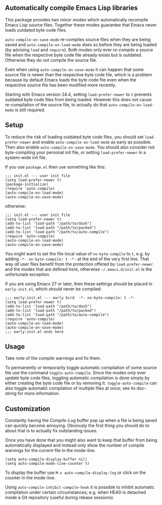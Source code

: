 Automatically compile Emacs Lisp libraries
------------------------------------------

This package provides two minor modes which automatically recompile
Emacs Lisp source files.  Together these modes guarantee that Emacs
never loads outdated byte code files.

`auto-compile-on-save-mode` re-compiles source files when they are
being saved and `auto-compile-on-load-mode` does so before they are
being loaded (by advising `load` and `require`).  Both modes only
ever _re-compile_ a source file when the respective byte code file
already exists but is outdated.  Otherwise they do _not_ compile
the source file.

Even when using `auto-compile-on-save-mode` it can happen that some
source file is newer than the respective byte code file, which is a
problem because by default Emacs loads the byte code file even when
the respective source file has been modified more recently.

Starting with Emacs version 24.4, setting `load-prefer-newer` to `t`
prevents outdated byte code files from being loaded.  However this
does not cause re-compilation of the source file, to actually do
that `auto-compile-on-load-mode` is still required.

Setup
-----

To reduce the risk of loading outdated byte code files, you should
set `load-prefer-newer` and enable `auto-compile-on-load-mode` as
early as possible.  Then also enable `auto-compile-on-save-mode`.
You should also consider not byte-compiling your personal init
file, or setting `load-prefer-newer` in a system-wide init file.

If you use `package.el` then use something like this:

```elisp
;;; init.el --- user init file
(setq load-prefer-newer t)
(package-initialize)
(require 'auto-compile)
(auto-compile-on-load-mode)
(auto-compile-on-save-mode)
```

otherwise:

```elisp
;;; init.el --- user init file
(setq load-prefer-newer t)
(add-to-list 'load-path "/path/to/dash")
(add-to-list 'load-path "/path/to/packed")
(add-to-list 'load-path "/path/to/auto-compile")
(require 'auto-compile)
(auto-compile-on-load-mode)
(auto-compile-on-save-mode)
```

You might want to set the file-local value of `no-byte-compile` to
`t`, e.g. by adding `-*- no-byte-compile: t -*-` at the end of the
very first line.  That way _all_ user files benefit from the
protection offered by `load-prefer-newer` and the modes that are
defined here, otherwise `~/.emacs.d/init.el` is the unfortunate
exception.

If you are using Emacs 27 or later, then these settings should be
placed in `early-init.el`, which should never be compiled:

```elisp
;;; early-init.el --- early bird  -*- no-byte-compile: t -*-
(setq load-prefer-newer t)
(add-to-list 'load-path "/path/to/dash")
(add-to-list 'load-path "/path/to/packed")
(add-to-list 'load-path "/path/to/auto-compile")
(require 'auto-compile)
(auto-compile-on-load-mode)
(auto-compile-on-save-mode)
;;; early-init.el ends here
```

Usage
-----

Take note of the compile warnings and fix them.

To permanently or temporarily toggle automatic compilation of some
source file use the command `toggle-auto-compile`.  Since the modes
only ever _update_ byte code files, toggling automatic compilation
is done simply by either creating the byte code file or by removing
it.  `toggle-auto-compile` can also toggle automatic compilation of
multiple files at once; see its doc-string for more information.

Customization
-------------

Constantly having the *Compile-Log* buffer pop up when a file is
being saved can quickly become annoying.  Obviously the first thing
you should do to about that is to actually fix outstanding issues.

Once you have done that you might also want to keep that buffer
from being automatically displayed and instead only show the number
of compile warnings for the current file in the mode-line.

```elisp
(setq auto-compile-display-buffer nil)
(setq auto-compile-mode-line-counter t)
```

To display the buffer use `M-x auto-compile-display-log` or click
on the counter in the mode-line.

Using `auto-compile-inhibit-compile-hook` it is possible to inhibit
automatic compilation under certain circumstances; e.g. when HEAD
is detached inside a Git repository (useful during rebase sessions).
